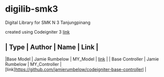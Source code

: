 # digilib-smk3
Digital Library for SMK N 3 Tanjungpinang

created using Codeigniter 3 [link](https://github.com/bcit-ci/CodeIgniter)

| Type | Author | Name | Link |
-----------
|Base Model | Jamie Rumbelow | MY_Model | [link](https://github.com/jamierumbelow/codeigniter-base-model) |
| Base Controller | Jamie Rumbelow | MY_Controller | [link]https://github.com/jamierumbelow/codeigniter-base-controllerl |
